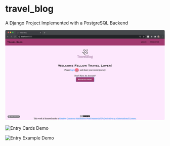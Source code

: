 # travel_blog
A Django Project Implemented with a PostgreSQL Backend

![Login Demo](travelBlog/static/Images/login.gif)

![Entry Cards Demo](travelBlog/static/Images/entryCards.gif)

![Entry Example Demo](travelBlog/static/Images/entryExample.gif)